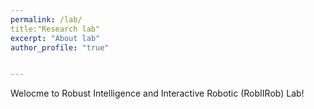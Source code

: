 ```yaml
---
permalink: /lab/
title:"Research lab"
excerpt: "About lab"
author_profile: "true"


---
```

Welocme to Robust Intelligence and Interactive Robotic (RobIIRob) Lab!

